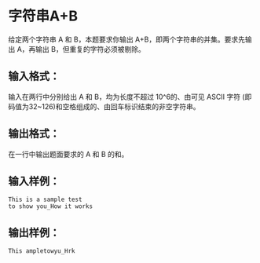 # 字符串A+B
给定两个字符串 A 和 B，本题要求你输出 A+B，即两个字符串的并集。要求先输出 A，再输出 B，但重复的字符必须被剔除。

## 输入格式：
输入在两行中分别给出 A 和 B，均为长度不超过 10^6的、由可见 ASCII 字符 (即码值为32~126)和空格组成的、由回车标识结束的非空字符串。

## 输出格式：
在一行中输出题面要求的 A 和 B 的和。

## 输入样例：
    This is a sample test
    to show you_How it works
## 输出样例：
    This ampletowyu_Hrk
